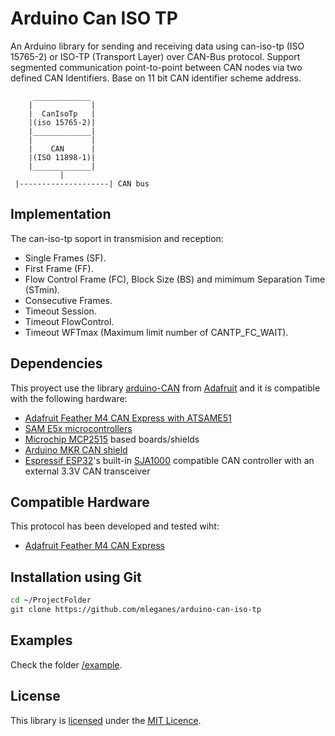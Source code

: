 # Arduino Can ISO TP
An Arduino library for sending and receiving data using can-iso-tp (ISO 15765-2) or ISO-TP (Transport Layer) over CAN-Bus protocol. Support segmented communication point-to-point between CAN nodes via two defined CAN Identifiers. Base on 11 bit CAN identifier scheme address.

         _____________
        |             |
        |  CanIsoTp   |
        |(iso 15765-2)|
        |_____________|
        |             |
        |    CAN      |
        |(ISO 11898-1)|
        |_____________|
               |
     |--------------------| CAN bus

## Implementation
The can-iso-tp soport in transmision and reception:
* Single Frames (SF).
* First Frame (FF).
* Flow Control Frame (FC), Block Size (BS) and mimimum Separation Time (STmin).
* Consecutive Frames.
* Timeout Session.
* Timeout FlowControl.
* Timeout WFTmax (Maximum limit number of CANTP_FC_WAIT).

## Dependencies
This proyect use the library [arduino-CAN](https://github.com/adafruit/arduino-CAN) from [Adafruit](https://www.adafruit.com/) and it is compatible with the following hardware:
* [Adafruit Feather M4 CAN Express with ATSAME51](https://www.adafruit.com/)
* [SAM E5x microcontrollers](https://www.digikey.com/catalog/en/partgroup/sam-d5x-e5x/70620)
* [Microchip MCP2515](http://www.microchip.com/wwwproducts/en/en010406) based boards/shields
* [Arduino MKR CAN shield](https://store.arduino.cc/arduino-mkr-can-shield)
* [Espressif ESP32](http://espressif.com/en/products/hardware/esp32/overview)'s built-in [SJA1000](https://www.nxp.com/products/analog/interfaces/in-vehicle-network/can-transceiver-and-controllers/stand-alone-can-controller:SJA1000T) compatible CAN controller with an external 3.3V CAN transceiver

## Compatible Hardware
This protocol has been developed and tested wiht:
* [Adafruit Feather M4 CAN Express](https://www.digikey.com/catalog/en/partgroup/sam-d5x-e5x/70620)

## Installation using Git

```sh
cd ~/ProjectFolder
git clone https://github.com/mleganes/arduino-can-iso-tp
```
## Examples
Check the folder [/example](/example/main_example.cpp).

## License
This library is [licensed](LICENSE) under the [MIT Licence](http://en.wikipedia.org/wiki/MIT_License).